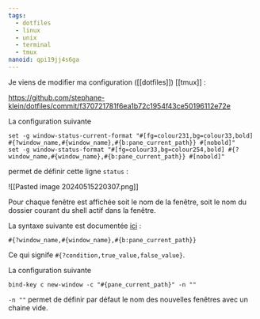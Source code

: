 ```yaml
---
tags:
  - dotfiles
  - linux
  - unix
  - terminal
  - tmux
nanoid: qpi19jj4s6ga
---
```

Je viens de modifier ma configuration ([[dotfiles]]) [[tmux]] :

https://github.com/stephane-klein/dotfiles/commit/f370721781f6ea1b72c1954f43ce50196112e72e

La configuration suivante

```
set -g window-status-current-format "#[fg=colour231,bg=colour33,bold] #{?window_name,#{window_name},#{b:pane_current_path}} #[nobold]"
set -g window-status-format "#[fg=colour33,bg=colour254,bold] #{?window_name,#{window_name},#{b:pane_current_path}} #[nobold]"
```

permet de définir cette ligne `status` :

![[Pasted image 20240515220307.png]]

Pour chaque fenêtre est affichée soit le nom de la fenêtre, soit le nom du dossier courant du shell actif dans la fenêtre.

La syntaxe suivante est documentée [ici](https://www.man7.org/linux/man-pages/man1/tmux.1.html#FORMATS) :

`#{?window_name,#{window_name},#{b:pane_current_path}}`

Ce qui signife `#{?condition,true_value,false_value}`.

La configuration suivante

```
bind-key c new-window -c "#{pane_current_path}" -n ""
```

`-n ""` permet de définir par défaut le nom des nouvelles fenêtres avec un chaine vide.
